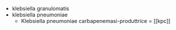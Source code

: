 - klebsiella granulomatis
- klebsiella pneumoniae
	- Klebsiella pneumoniae carbapenemasi-produttrice = [[kpc]]
